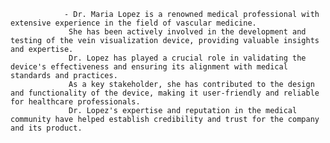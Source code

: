 				- Dr. Maria Lopez is a renowned medical professional with extensive experience in the field of vascular medicine.
				 She has been actively involved in the development and testing of the vein visualization device, providing valuable insights and expertise.
				 Dr. Lopez has played a crucial role in validating the device's effectiveness and ensuring its alignment with medical standards and practices.
				 As a key stakeholder, she has contributed to the design and functionality of the device, making it user-friendly and reliable for healthcare professionals.
				 Dr. Lopez's expertise and reputation in the medical community have helped establish credibility and trust for the company and its product.



